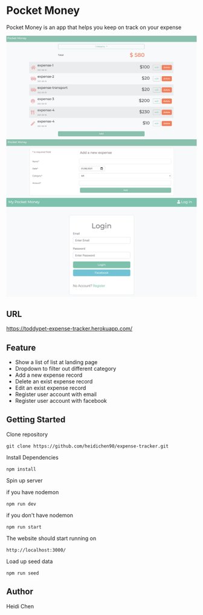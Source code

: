 # Pocket Money

Pocket Money is an app that helps you keep on track on your expense

![](images/expense-tracker-1.png)
![](images/expense-tracker-2.png)
![](images/expense-tracker-3.png)

## URL

https://toddypet-expense-tracker.herokuapp.com/

## Feature

- Show a list of list at landing page
- Dropdown to filter out different category
- Add a new expense record
- Delete an exist expense record
- Edit an exist expense record
- Register user account with email
- Register user account with facebook

## Getting Started

Clone repository

    git clone https://github.com/heidichen90/expense-tracker.git

Install Dependencies

    npm install

Spin up server

if you have nodemon

    npm run dev

if you don't have nodemon

    npm run start

The website should start running on

    http://localhost:3000/

Load up seed data

    npm run seed

## Author

Heidi Chen
